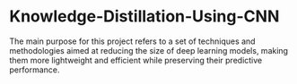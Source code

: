 # Knowledge-Distillation-Using-CNN
The main purpose for this project refers to a set of techniques and methodologies aimed at reducing the size of deep learning models, making them more lightweight and efficient while preserving their predictive performance.
